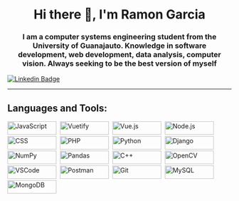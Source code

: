 <div id="header" align = "center">
  <h1 align = "center">Hi there 👋, I'm Ramon Garcia</h1>
    <h3 align = "center"> I am a computer systems engineering student from the University of Guanajauto. Knowledge in software development, web development, data analysis, computer vision. Always seeking to be the best version of myself</h3>   
</div>

<div id="badges" align"center">
  <a href="https://www.linkedin.com/in/ramon-garcia2606" target="_blank">
    <img src="https://img.shields.io/badge/LinkedIn-0A66C2?logo=linkedin&logoColor=fff&style=for-the-badge"
      alt="Linkedin Badge" />
  </a>
</div>

<hr>

<div align="left"> 
  <h2> Languages and Tools:</h2>
  <div>
    <img src="https://img.shields.io/badge/JavaScript-F7DF1E?logo=javascript&logoColor=000&style=for-the-badge" title="JavaScript" alt="JavaScript" width="110" height="30"/>&nbsp;
    <img src="https://img.shields.io/badge/Vuetify-1867C0?logo=vuetify&logoColor=fff&style=for-the-badge" title="Vuetify" alt="Vuetify" width="110" height="30"/>&nbsp;
    <img src="https://img.shields.io/badge/Vue.js-4FC08D?logo=vuedotjs&logoColor=fff&style=for-the-badge" title="Vue.js" alt="Vue.js" width="110" height="30"/>&nbsp;
    <img src="https://img.shields.io/badge/Node.js-393?logo=nodedotjs&logoColor=fff&style=for-the-badge" title="Node.js" alt="Node.js" width="110" height="30"/>&nbsp;
    <img src="https://img.shields.io/badge/CSS3-1572B6?logo=css3&logoColor=fff&style=for-the-badge" title="CCS3" alt="CSS" width="110" height="30"/>&nbsp;
    <img src="https://img.shields.io/badge/PHP-777BB4?logo=php&logoColor=fff&style=for-the-badge" title="PHP" alt="PHP" width="110" height="30"/>&nbsp;
    <img src="https://img.shields.io/badge/Python-3776AB?logo=python&logoColor=fff&style=for-the-badge" title="Python" alt="Python" width="110" height="30"/>&nbsp;
    <img src="https://img.shields.io/badge/Django-092E20?logo=django&logoColor=fff&style=for-the-badge" title="Django" alt="Django" width="110" height="30"/>&nbsp;
    <img src="https://img.shields.io/badge/NumPy-013243?logo=numpy&logoColor=fff&style=for-the-badge" title="NumPy" alt="NumPy" width="110" height="30"/>&nbsp;
    <img src="https://img.shields.io/badge/pandas-150458?logo=pandas&logoColor=fff&style=for-the-badge" title="Pandas" alt="Pandas" width="110" height="30"/>&nbsp;
    <img src="https://img.shields.io/badge/C%2B%2B-00599C?logo=cplusplus&logoColor=fff&style=for-the-badge" title="C++" alt="C++" width="110" height="30"/>&nbsp;
    <img src="https://img.shields.io/badge/OpenCV-5C3EE8?logo=opencv&logoColor=fff&style=for-the-badge" title="OpenCV" alt="OpenCV" width="110" height="30"/>&nbsp;
    <img src="https://img.shields.io/badge/Visual%20Studio%20Code-007ACC?logo=visualstudiocode&logoColor=fff&style=for-the-badge" title="VSCode" alt="VSCode" width="110" height="30"/>&nbsp;
    <img src="https://img.shields.io/badge/Postman-FF6C37?logo=postman&logoColor=fff&style=for-the-badge" title="Postman" alt="Postman" width="110" height="30"/>&nbsp;
    <img src="https://img.shields.io/badge/Postman-FF6C37?logo=postman&logoColor=fff&style=for-the-badge" title="Git" alt="Git" width="110" height="30"/>&nbsp;
    <img src="https://img.shields.io/badge/MySQL-4479A1?logo=mysql&logoColor=fff&style=for-the-badge" title="MySQL" alt="MySQL" width="110" height="30"/>&nbsp;
    <img src="https://img.shields.io/badge/MongoDB-47A248?logo=mongodb&logoColor=fff&style=for-the-badge" title="MongoDB" alt="MongoDB" width="110" height="30"/>&nbsp;
    
  </div>

<!--
**LuisRamonGV/LuisRamonGV** is a ✨ _special_ ✨ repository because its `README.md` (this file) appears on your GitHub profile.

Here are some ideas to get you started:

- 🔭 I’m currently working on ...
- 🌱 I’m currently learning ...
- 👯 I’m looking to collaborate on ...
- 🤔 I’m looking for help with ...
- 💬 Ask me about ...
- 📫 How to reach me: ...
- 😄 Pronouns: ...
- ⚡ Fun fact: ...
-->
